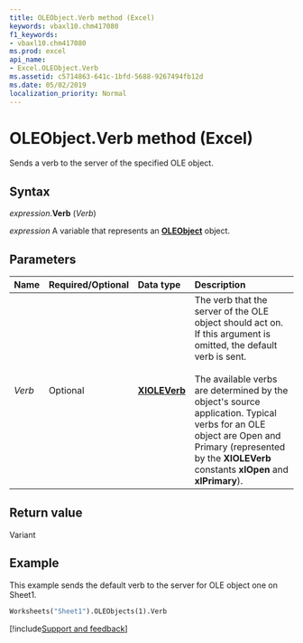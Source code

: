 ```yaml
---
title: OLEObject.Verb method (Excel)
keywords: vbaxl10.chm417080
f1_keywords:
- vbaxl10.chm417080
ms.prod: excel
api_name:
- Excel.OLEObject.Verb
ms.assetid: c5714863-641c-1bfd-5688-9267494fb12d
ms.date: 05/02/2019
localization_priority: Normal
---
```



# OLEObject.Verb method (Excel)

Sends a verb to the server of the specified OLE object.


## Syntax

_expression_.**Verb** (_Verb_)

_expression_ A variable that represents an **[OLEObject](Excel.OLEObject.md)** object.


## Parameters

|Name|Required/Optional|Data type|Description|
|:-----|:-----|:-----|:-----|
| _Verb_|Optional| **[XlOLEVerb](Excel.XlOLEVerb.md)**|The verb that the server of the OLE object should act on. If this argument is omitted, the default verb is sent.<br/><br/> The available verbs are determined by the object's source application. Typical verbs for an OLE object are Open and Primary (represented by the **XlOLEVerb** constants **xlOpen** and **xlPrimary**).|

## Return value

Variant


## Example

This example sends the default verb to the server for OLE object one on Sheet1.

```vb
Worksheets("Sheet1").OLEObjects(1).Verb
```




[!include[Support and feedback](~/includes/feedback-boilerplate.md)]